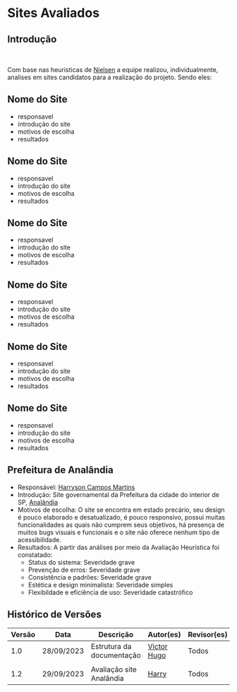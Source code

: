# Sites Avaliados

## Introdução

<p style="text-align: justify;">&emsp;&emsp;</p> Com base nas heuristicas de <a href="##">Nielsen</a> a equipe realizou, individualmente, analises em sites candidatos para a realização do projeto. Sendo eles: 

## Nome do Site 

- responsavel 
- introdução do site
- motivos de escolha 
- resultados

## Nome do Site 

- responsavel 
- introdução do site
- motivos de escolha 
- resultados

## Nome do Site 

- responsavel 
- introdução do site
- motivos de escolha 
- resultados

## Nome do Site 

- responsavel 
- introdução do site
- motivos de escolha 
- resultados

## Nome do Site 

- responsavel 
- introdução do site
- motivos de escolha 
- resultados

## Nome do Site 

- responsavel 
- introdução do site
- motivos de escolha 
- resultados

## Prefeitura de Analândia  

- Responsável: [Harryson Campos Martins](https://github.com/harry-cmartin)
- Introdução: Site governamental da Prefeitura da cidade do interior de SP, [Analãndia](https://www.analandia.sp.gov.br/)
- Motivos de escolha: O site se encontra em estado precário, seu design é pouco elaborado e desatualizado, é pouco responsivo, possui muitas funcionalidades as quais não cumprem seus objetivos, há presença de muitos bugs visuais e funcionais e o site não oferece nenhum tipo de acessibilidade.  
- Resultados: A partir das análises por meio da Avaliação Heurística foi constatado: 
   - Status do sistema: Severidade grave
   - Prevenção de erros: Severidade grave
   - Consistência e padrões: Severidade grave
   - Estética e design minimalista: Severidade simples
   - Flexibildade e eficiência de uso: Severidade catastrófico

## Histórico de Versões

| Versão | Data       | Descrição                 | Autor(es)                                      | Revisor(es) |
| ------ | ---------- | ------------------------- | ---------------------------------------------- | ----------- |
| 1.0    | 28/09/2023 | Estrutura da documentação | [Victor Hugo](https://github.com/ViictorHugoo) | Todos       |
|       |              |||
|1.2| 29/09/2023|Avaliação site Analândia|[Harry](https://github.com/harry-cmartin)|Todos|